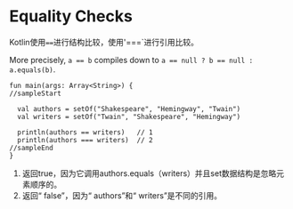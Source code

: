 # Equality Checks

Kotlin使用`==`进行结构比较，使用'===`进行引用比较。

More precisely, `a == b` compiles down to `a == null ? b == null : a.equals(b)`.

```run-kotlin
fun main(args: Array<String>) {
//sampleStart

  val authors = setOf("Shakespeare", "Hemingway", "Twain")
  val writers = setOf("Twain", "Shakespeare", "Hemingway")

  println(authors == writers)   // 1
  println(authors === writers)  // 2
//sampleEnd
}
```

1. 返回true，因为它调用authors.equals（writers）并且set数据结构是忽略元素顺序的。
2. 返回“ false”，因为“ authors”和“ writers”是不同的引用。
